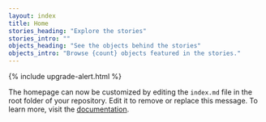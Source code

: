 ```yaml
---
layout: index
title: Home
stories_heading: "Explore the stories"
stories_intro: ""
objects_heading: "See the objects behind the stories"
objects_intro: "Browse {count} objects featured in the stories."
---
```


{% include upgrade-alert.html %}

The homepage can now be customized by editing the `index.md` file in the root folder of your repository. Edit it to remove or replace this message. To learn more, visit the [documentation](https://ampl.clair.ucsb.edu/telar-docs/docs/6-customization/3-home-page/).
